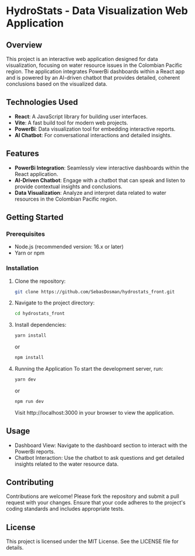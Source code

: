 # HydroStats - Data Visualization Web Application

## Overview
This project is an interactive web application designed for data visualization, focusing on water resource issues in the Colombian Pacific region. The application integrates PowerBi dashboards within a React app and is powered by an AI-driven chatbot that provides detailed, coherent conclusions based on the visualized data.

## Technologies Used
- **React**: A JavaScript library for building user interfaces.
- **Vite**: A fast build tool for modern web projects.
- **PowerBi**: Data visualization tool for embedding interactive reports.
- **AI Chatbot**: For conversational interactions and detailed insights.

## Features
- **PowerBi Integration**: Seamlessly view interactive dashboards within the React application.
- **AI-Driven Chatbot**: Engage with a chatbot that can speak and listen to provide contextual insights and conclusions.
- **Data Visualization**: Analyze and interpret data related to water resources in the Colombian Pacific region.

## Getting Started
### Prerequisites
- Node.js (recommended version: 16.x or later)
- Yarn or npm

### Installation
1. Clone the repository:
   ```bash
   git clone https://github.com/SebasDosman/hydrostats_front.git
   ```
2. Navigate to the project directory:
   ```bash
   cd hydrostats_front
   ```
3. Install dependencies:
   ```bash
   yarn install
   ```
   or
   ```bash
   npm install
   ```
4. Running the Application
   To start the development server, run:
   ```bash
   yarn dev
   ```
   or
   ```bash
   npm run dev
   ```
   Visit http://localhost:3000 in your browser to view the application.

## Usage
- Dashboard View: Navigate to the dashboard section to interact with the PowerBi reports.
- Chatbot Interaction: Use the chatbot to ask questions and get detailed insights related to the water resource data.

## Contributing
Contributions are welcome! Please fork the repository and submit a pull request with your changes. Ensure that your code adheres to the project's coding standards and includes appropriate tests.

## License
This project is licensed under the MIT License. See the LICENSE file for details.

